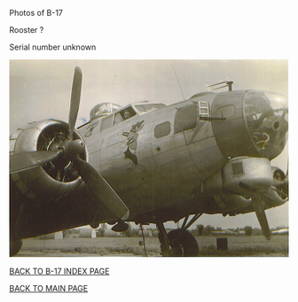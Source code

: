 
Photos of B-17






 




Rooster ?  

Serial number unknown  
  

![](Rooster.jpg)  
  

[BACK TO B-17 INDEX PAGE](000b17s.md)  

[BACK TO MAIN PAGE](index.html)


